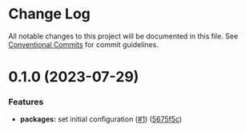 # Change Log

All notable changes to this project will be documented in this file.
See [Conventional Commits](https://conventionalcommits.org) for commit guidelines.

# 0.1.0 (2023-07-29)


### Features

* **packages:** set initial configuration ([#1](https://github.com/Tech-Frontier/tech-frontier-packages/issues/1)) ([5675f5c](https://github.com/Tech-Frontier/tech-frontier-packages/commit/5675f5cc3c3b339f7e5154ee8876765f7dd2d39d))
